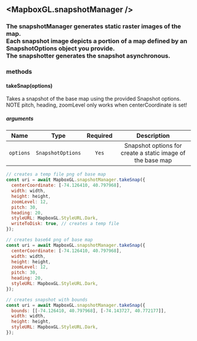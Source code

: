 ## <MapboxGL.snapshotManager />
### The snapshotManager generates static raster images of the map.<br/>Each snapshot image depicts a portion of a map defined by an SnapshotOptions object you provide.<br/>The snapshotter generates the snapshot asynchronous.


### methods
#### takeSnap(options)

Takes a snapshot of the base map using the provided Snapshot options. NOTE pitch, heading, zoomLevel only works when centerCoordinate is set!

##### arguments
| Name | Type | Required | Description  |
| ---- | :--: | :------: | :----------: |
| `options` | `SnapshotOptions` | `Yes` | Snapshot options for create a static image of the base map |



```javascript
// creates a temp file png of base map
const uri = await MapboxGL.snapshotManager.takeSnap({
  centerCoordinate: [-74.126410, 40.797968],
  width: width,
  height: height,
  zoomLevel: 12,
  pitch: 30,
  heading: 20,
  styleURL: MapboxGL.StyleURL.Dark,
  writeToDisk: true, // creates a temp file
});

// creates base64 png of base map
const uri = await MapboxGL.snapshotManager.takeSnap({
  centerCoordinate: [-74.126410, 40.797968],
  width: width,
  height: height,
  zoomLevel: 12,
  pitch: 30,
  heading: 20,
  styleURL: MapboxGL.StyleURL.Dark,
});

// creates snapshot with bounds
const uri = await MapboxGL.snapshotManager.takeSnap({
  bounds: [[-74.126410, 40.797968], [-74.143727, 40.772177]],
  width: width,
  height: height,
  styleURL: MapboxGL.StyleURL.Dark,
});
```



